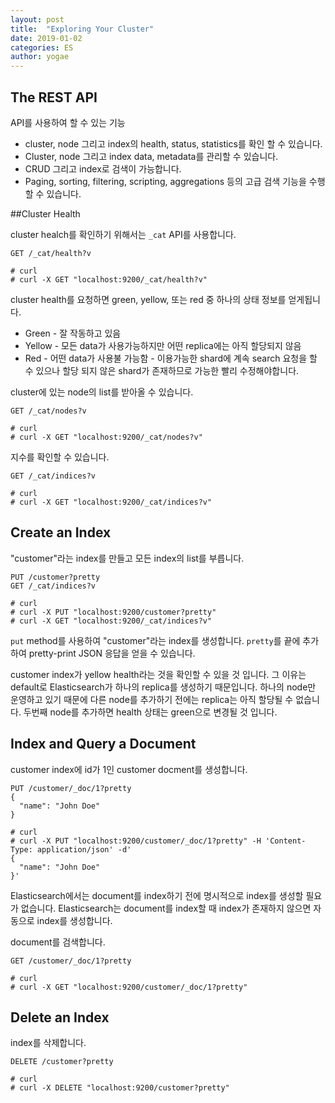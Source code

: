 ```yaml
---
layout: post
title:  "Exploring Your Cluster"
date: 2019-01-02
categories: ES
author: yogae
---
```


## The REST API

API를 사용하여 할 수 있는 기능

- cluster, node 그리고 index의 health, status, statistics를 확인 할 수 있습니다.
- Cluster, node 그리고 index data, metadata를 관리할 수 있습니다.
- CRUD 그리고 index로 검색이 가능합니다.
- Paging, sorting, filtering, scripting, aggregations 등의 고급 검색 기능을 수행할 수 있습니다.

##Cluster Health

cluster healch를 확인하기 위해서는 `_cat` API를 사용합니다.

``` http
GET /_cat/health?v

# curl
# curl -X GET "localhost:9200/_cat/health?v"
```

cluster health를 요청하면 green, yellow, 또는 red 중 하나의 상태 정보를 얻게됩니다.

- Green - 잘 작동하고 있음
- Yellow - 모든 data가 사용가능하지만 어떤 replica에는 아직 할당되지 않음
- Red - 어떤 data가 사용불 가능함 - 이용가능한 shard에 계속 search 요청을 할 수 있으나 할당 되지 않은 shard가 존재하므로 가능한 빨리 수정해야합니다.

cluster에 있는 node의 list를 받아올 수 있습니다.

```http
GET /_cat/nodes?v

# curl
# curl -X GET "localhost:9200/_cat/nodes?v"
```

지수를 확인할 수 있습니다.

```http
GET /_cat/indices?v

# curl
# curl -X GET "localhost:9200/_cat/indices?v"
```

## Create an Index

"customer"라는 index를 만들고 모든 index의 list를 부릅니다.

```http
PUT /customer?pretty
GET /_cat/indices?v

# curl
# curl -X PUT "localhost:9200/customer?pretty"
# curl -X GET "localhost:9200/_cat/indices?v"
```

`put` method를 사용하여 "customer"라는 index를 생성합니다. `pretty`를 끝에 추가하여 pretty-print JSON 응답을 얻을 수 있습니다.

customer index가 yellow health라는 것을 확인할 수 있을 것 입니다. 그 이유는 default로 Elasticsearch가 하나의 replica를 생성하기 때문입니다. 하나의 node만 운영하고 있기 때문에 다른 node를 추가하기 전에는 replica는 아직 할당될 수 없습니다. 두번째 node를 추가하면 health 상태는 green으로 변경될 것 입니다.

## Index and Query a Document

customer index에 id가 1인 customer docment를 생성합니다.

```http
PUT /customer/_doc/1?pretty
{
  "name": "John Doe"
}

# curl
# curl -X PUT "localhost:9200/customer/_doc/1?pretty" -H 'Content-Type: application/json' -d'
{
  "name": "John Doe"
}'
```

Elasticsearch에서는 document를 index하기 전에 명시적으로 index를 생성할 필요가 없습니다. Elasticsearch는 document를 index할 때 index가 존재하지 않으면 자동으로 index를 생성합니다.

document를 검색합니다.

```http
GET /customer/_doc/1?pretty

# curl
# curl -X GET "localhost:9200/customer/_doc/1?pretty"
```

## Delete an Index

index를 삭제합니다.

```http
DELETE /customer?pretty

# curl
# curl -X DELETE "localhost:9200/customer?pretty"
```

